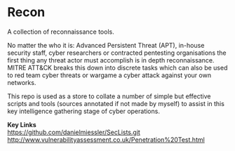 # Recon
A collection of reconnaissance tools.

No matter the who it is: Advanced Persistent Threat (APT), in-house security staff, cyber researchers or contracted pentesting organisations the first thing any threat actor must accomplish is in depth reconnaissance. 
MITRE ATT&CK breaks this down into discrete tasks which can also be used to red team cyber threats or wargame a cyber attack against your own networks.

This repo is used as a store to collate a number of simple but effective scripts and tools (sources annotated if not made by myself) to assist in this key intelligence gathering stage of cyber operations.

<strong>Key Links</strong><br>
https://github.com/danielmiessler/SecLists.git<br>
http://www.vulnerabilityassessment.co.uk/Penetration%20Test.html<br>
